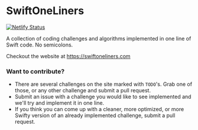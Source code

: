 # SwiftOneLiners

[![Netlify Status](https://api.netlify.com/api/v1/badges/bfa348ca-4c47-4118-9910-65f61d8ec23c/deploy-status)](https://app.netlify.com/sites/swiftoneliners/deploys)

A collection of coding challenges and algorithms implemented in one line of Swift code. No semicolons.

Checkout the website at https://swiftoneliners.com
 

### Want to contribute?
- There are several challenges on the site marked with `TODO`'s. Grab one of those, or any other challenge and submit a pull request.
- Submit an issue with a challenge you would like to see implemented and we'll try and implement it in one line.
- If you think you can come up with a cleaner, more optimized, or more Swifty version of an already implemented challenge, submit a pull request.
